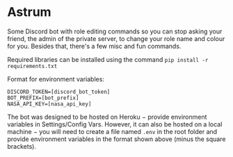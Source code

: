 # Astrum

Some Discord bot with role editing commands so you can stop asking your friend, the admin of the private server, to change your role name and colour for you. Besides that, there's a few misc and fun commands.

Required libraries can be installed using the command `pip install -r requirements.txt`

Format for environment variables:
```
DISCORD_TOKEN=[discord_bot_token]
BOT_PREFIX=[bot_prefix]
NASA_API_KEY=[nasa_api_key]
```

The bot was designed to be hosted on Heroku − provide environment variables in Settings/Config Vars. However, it can also be hosted on a local machine − you will need to create a file named `.env` in the root folder and provide environment variables in the format shown above (minus the square brackets).
